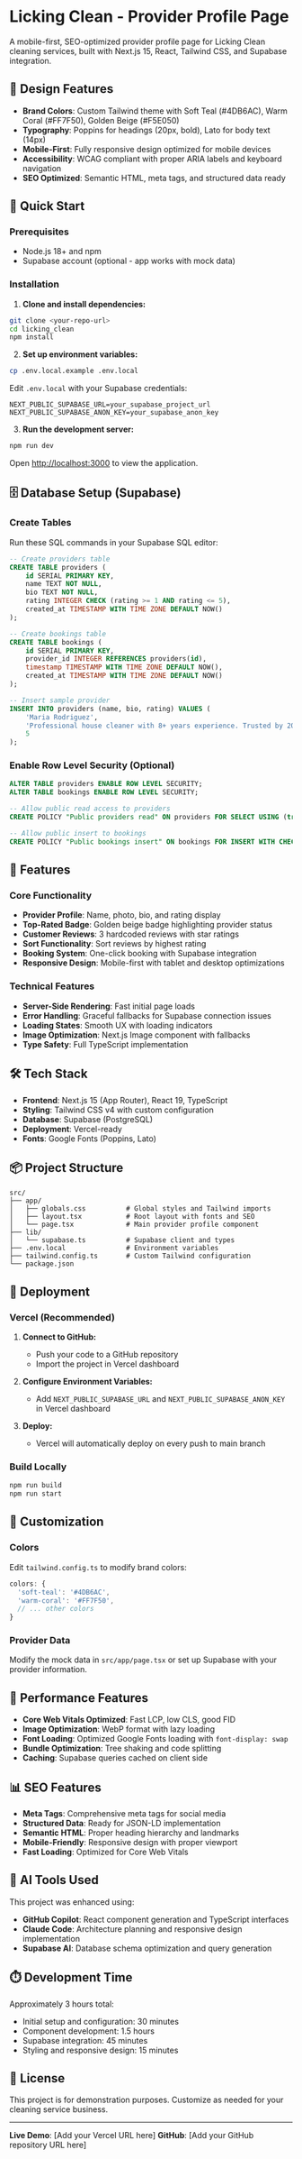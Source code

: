 # Licking Clean - Provider Profile Page

A mobile-first, SEO-optimized provider profile page for Licking Clean cleaning services, built with Next.js 15, React, Tailwind CSS, and Supabase integration.

## 🎨 Design Features

- **Brand Colors**: Custom Tailwind theme with Soft Teal (#4DB6AC), Warm Coral (#FF7F50), Golden Beige (#F5E050)
- **Typography**: Poppins for headings (20px, bold), Lato for body text (14px)
- **Mobile-First**: Fully responsive design optimized for mobile devices
- **Accessibility**: WCAG compliant with proper ARIA labels and keyboard navigation
- **SEO Optimized**: Semantic HTML, meta tags, and structured data ready

## 🚀 Quick Start

### Prerequisites

- Node.js 18+ and npm
- Supabase account (optional - app works with mock data)

### Installation

1. **Clone and install dependencies:**
```bash
git clone <your-repo-url>
cd licking_clean
npm install
```

2. **Set up environment variables:**
```bash
cp .env.local.example .env.local
```

Edit `.env.local` with your Supabase credentials:
```
NEXT_PUBLIC_SUPABASE_URL=your_supabase_project_url
NEXT_PUBLIC_SUPABASE_ANON_KEY=your_supabase_anon_key
```

3. **Run the development server:**
```bash
npm run dev
```

Open [http://localhost:3000](http://localhost:3000) to view the application.

## 🗄️ Database Setup (Supabase)

### Create Tables

Run these SQL commands in your Supabase SQL editor:

```sql
-- Create providers table
CREATE TABLE providers (
    id SERIAL PRIMARY KEY,
    name TEXT NOT NULL,
    bio TEXT NOT NULL,
    rating INTEGER CHECK (rating >= 1 AND rating <= 5),
    created_at TIMESTAMP WITH TIME ZONE DEFAULT NOW()
);

-- Create bookings table
CREATE TABLE bookings (
    id SERIAL PRIMARY KEY,
    provider_id INTEGER REFERENCES providers(id),
    timestamp TIMESTAMP WITH TIME ZONE DEFAULT NOW(),
    created_at TIMESTAMP WITH TIME ZONE DEFAULT NOW()
);

-- Insert sample provider
INSERT INTO providers (name, bio, rating) VALUES (
    'Maria Rodriguez',
    'Professional house cleaner with 8+ years experience. Trusted by 200+ families for deep cleaning, weekly maintenance, and move-in/out services. Eco-friendly products and satisfaction guaranteed.',
    5
);
```

### Enable Row Level Security (Optional)

```sql
ALTER TABLE providers ENABLE ROW LEVEL SECURITY;
ALTER TABLE bookings ENABLE ROW LEVEL SECURITY;

-- Allow public read access to providers
CREATE POLICY "Public providers read" ON providers FOR SELECT USING (true);

-- Allow public insert to bookings
CREATE POLICY "Public bookings insert" ON bookings FOR INSERT WITH CHECK (true);
```

## 📱 Features

### Core Functionality
- **Provider Profile**: Name, photo, bio, and rating display
- **Top-Rated Badge**: Golden beige badge highlighting provider status
- **Customer Reviews**: 3 hardcoded reviews with star ratings
- **Sort Functionality**: Sort reviews by highest rating
- **Booking System**: One-click booking with Supabase integration
- **Responsive Design**: Mobile-first with tablet and desktop optimizations

### Technical Features
- **Server-Side Rendering**: Fast initial page loads
- **Error Handling**: Graceful fallbacks for Supabase connection issues
- **Loading States**: Smooth UX with loading indicators
- **Image Optimization**: Next.js Image component with fallbacks
- **Type Safety**: Full TypeScript implementation

## 🛠️ Tech Stack

- **Frontend**: Next.js 15 (App Router), React 19, TypeScript
- **Styling**: Tailwind CSS v4 with custom configuration
- **Database**: Supabase (PostgreSQL)
- **Deployment**: Vercel-ready
- **Fonts**: Google Fonts (Poppins, Lato)

## 📦 Project Structure

```
src/
├── app/
│   ├── globals.css          # Global styles and Tailwind imports
│   ├── layout.tsx           # Root layout with fonts and SEO
│   └── page.tsx             # Main provider profile component
├── lib/
│   └── supabase.ts          # Supabase client and types
├── .env.local               # Environment variables
├── tailwind.config.ts       # Custom Tailwind configuration
└── package.json
```

## 🚀 Deployment

### Vercel (Recommended)

1. **Connect to GitHub:**
   - Push your code to a GitHub repository
   - Import the project in Vercel dashboard

2. **Configure Environment Variables:**
   - Add `NEXT_PUBLIC_SUPABASE_URL` and `NEXT_PUBLIC_SUPABASE_ANON_KEY` in Vercel dashboard

3. **Deploy:**
   - Vercel will automatically deploy on every push to main branch

### Build Locally
```bash
npm run build
npm run start
```

## 🔧 Customization

### Colors
Edit `tailwind.config.ts` to modify brand colors:
```javascript
colors: {
  'soft-teal': '#4DB6AC',
  'warm-coral': '#FF7F50',
  // ... other colors
}
```

### Provider Data
Modify the mock data in `src/app/page.tsx` or set up Supabase with your provider information.

## 🎯 Performance Features

- **Core Web Vitals Optimized**: Fast LCP, low CLS, good FID
- **Image Optimization**: WebP format with lazy loading
- **Font Loading**: Optimized Google Fonts loading with `font-display: swap`
- **Bundle Optimization**: Tree shaking and code splitting
- **Caching**: Supabase queries cached on client side

## 📊 SEO Features

- **Meta Tags**: Comprehensive meta tags for social media
- **Structured Data**: Ready for JSON-LD implementation
- **Semantic HTML**: Proper heading hierarchy and landmarks
- **Mobile-Friendly**: Responsive design with proper viewport
- **Fast Loading**: Optimized for Core Web Vitals

## 🧪 AI Tools Used

This project was enhanced using:
- **GitHub Copilot**: React component generation and TypeScript interfaces
- **Claude Code**: Architecture planning and responsive design implementation
- **Supabase AI**: Database schema optimization and query generation

## ⏱️ Development Time

Approximately 3 hours total:
- Initial setup and configuration: 30 minutes
- Component development: 1.5 hours  
- Supabase integration: 45 minutes
- Styling and responsive design: 15 minutes

## 📄 License

This project is for demonstration purposes. Customize as needed for your cleaning service business.

---

**Live Demo**: [Add your Vercel URL here]
**GitHub**: [Add your GitHub repository URL here]